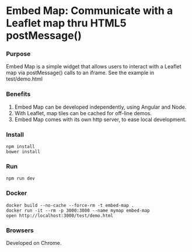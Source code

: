 # Embed Map: Communicate with a Leaflet map thru HTML5 postMessage()

### Purpose

Embed Map is a simple widget that allows users to interact with a Leaflet
map via postMessage() calls to an iframe. See the example in test/demo.html

### Benefits

1. Embed Map can be developed independently, using Angular and Node.
1. With Leaflet, map tiles can be cached for off-line demos.
1. Embed Map comes with its own http server, to ease local development.

### Install

```
npm install
bower install
```

### Run

```
npm run dev
```

### Docker

```
docker build --no-cache --force-rm -t embed-map .
docker run -it --rm -p 3000:3000 --name mymap embed-map
open http://localhost:3000/test/demo.html
```

### Browsers

Developed on Chrome.

